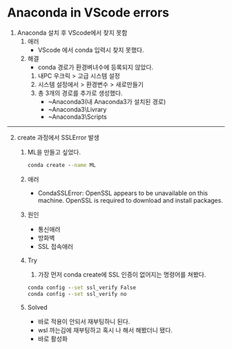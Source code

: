# Anaconda in VScode errors

1. Anaconda 설치 후 VScode에서 찾지 못함
    1. 애러
        - VScode 에서 conda 입력시 찾지 못했다.
    2. 해결
        - conda 경로가 환경벼녀수에 등록되지 않았다.
        1. 내PC 우크릭 > 고급 시스템 설정
        2. 시스템 설정에서 > 환경변수 > 새로만들기
        3. 총 3개의 경로를 추가로 생성했다.
            - ~Anaconda3(내 Anaconda3가 설치된 경로)
            - ~Anaconda3\Livrary
            - ~Anaconda3\Scripts
---
2. create 과정에서 SSLError 발생
    1. ML을 만들고 싶었다.
        ```cmd
        conda create --name ML
        ```
    2. 애러
        - CondaSSLError: OpenSSL appears to be unavailable on this machine. OpenSSL is required to download and install packages.

    3. 원인
        - 통신애러
        - 방화벽
        - SSL 접속애러

    4. Try
        1. 가장 먼저 conda create에 SSL 인증이 없어지는 명령어를 쳐봤다.
        ```cmd
        conda config --set ssl_verify False
        conda config --set ssl_verify no
        ```
    5. Solved
        - 바로 적용이 안되서 재부팅하니 된다.
        - wsl 까는김에 재부팅하고 혹시 나 해서 해봤더니 됐다.
        - 바로 활성화
